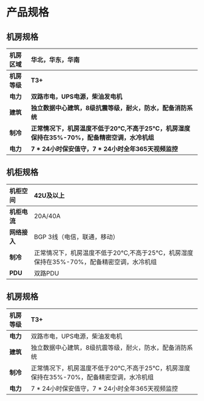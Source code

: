 # 产品规格
## 机房规格

|机房区域|华北，华东，华南|
|:-|:-|
|**机房等级**|**T3+**|
|**电力**|**双路市电，UPS电源，柴油发电机**|
|**建筑**|**独立数据中心建筑，8级抗震等级，耐火，防水，配备消防系统**|
|**制冷**|**正常情况下，机房温度不低于20℃,不高于25℃，机房湿度保持在35%-70%，配备精密空调，水冷机组**|
|**电力**|**7 * 24小时保安值守，7 * 24小时全年365天视频监控**|

## 机柜规格

|机柜空间|42U及以上|
|:-|:-|
|**机柜电流**|20A/40A|
|**网络接入**|BGP 3线（电信，联通，移动）|
|**制冷**|正常情况下，机房温度不低于20℃,不高于25℃，机房湿度保持在35%-70%，配备精密空调，水冷机组|
|**PDU**|双路PDU|

## 机房规格

|机房等级|T3+|
|:-|:-|
|**电力**|双路市电，UPS电源，柴油发电机|
|**建筑**|独立数据中心建筑，8级抗震等级，耐火，防水，配备消防系统|
|**制冷**|正常情况下，机房温度不低于20℃,不高于25℃，机房湿度保持在35%-70%，配备精密空调，水冷机组|
|**电力**|7 * 24小时保安值守，7 * 24小时全年365天视频监控|
